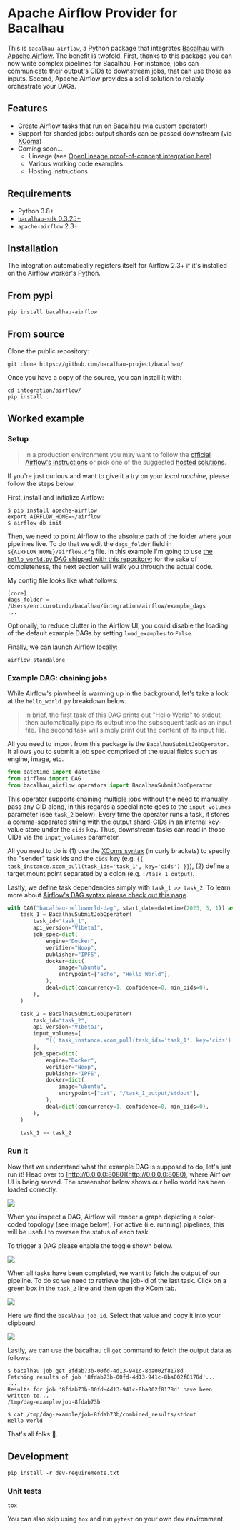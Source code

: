 # Apache Airflow Provider for Bacalhau

This is `bacalhau-airflow`, a Python package that integrates [Bacalhau](https://github.com/bacalhau-project/bacalhau) with [Apache Airflow](https://github.com/apache/airflow). The benefit is twofold. First, thanks to this package you can now write complex pipelines for Bacalhau. For instance, jobs can communicate their output's CIDs to downstream jobs, that can use those as inputs. Second, Apache Airflow provides a solid solution to reliably orchestrate your DAGs.

## Features

* Create Airflow tasks that run on Bacalhau (via custom operator!)
* Support for sharded jobs: output shards can be passed downstream (via [XComs](https://airflow.apache.org/docs/apache-airflow/stable/core-concepts/xcoms.html))
* Coming soon...
  * Lineage (see [OpenLineage proof-of-concept integration here](https://github.com/enricorotundo/bacalhau-airflow-provider))
  * Various working code examples
  * Hosting instructions

## Requirements

* Python 3.8+
* [`bacalhau-sdk` 0.3.25+](https://pypi.org/project/bacalhau-sdk/)
* `apache-airflow` 2.3+

## Installation

The integration automatically registers itself for Airflow 2.3+ if it's installed on the Airflow worker's Python.

## From pypi

```console
pip install bacalhau-airflow
```

## From source

Clone the public repository:

```shell
git clone https://github.com/bacalhau-project/bacalhau/
```

Once you have a copy of the source, you can install it with:

```shell
cd integration/airflow/
pip install .
```

## Worked example

### Setup

> In a production environment you may want to follow the [official Airflow's instructions](https://airflow.apache.org/docs/apache-airflow/stable/administration-and-deployment/production-deployment.html) or pick one of the suggested [hosted solutions](https://airflow.apache.org/ecosystem/#airflow-as-a-service).

If you're just curious and want to give it a try on your _local machine_, please follow the steps below.

First, install and initialize Airflow:

```shell
$ pip install apache-airflow
export AIRFLOW_HOME=~/airflow
$ airflow db init
```

Then, we need to point Airflow to the absolute path of the folder where your pipelines live. To do that we edit the `dags_folder` field in `${AIRFLOW_HOME}/airflow.cfg` file. In this example I'm going to use [the `hello_world.py` DAG shipped with this repository](https://github.com/bacalhau-project/bacalhau/tree/main/integration/airflow/example_dags); for the sake of completeness, the next section will walk you through the actual code.

My config file looks like what follows:

```
[core]
dags_folder = /Users/enricorotundo/bacalhau/integration/airflow/example_dags
...
```

Optionally, to reduce clutter in the Airflow UI, you could disable the loading of the default example DAGs by setting `load_examples` to `False`.

Finally, we can launch Airflow locally:

```shell
airflow standalone
```

### Example DAG: chaining jobs

While Airflow's pinwheel is warming up in the background, let's take a look at the `hello_world.py` breakdown below.

> In brief, the first task of this DAG prints out "Hello World" to stdout, then automatically pipe its output into the subsequent task as an input file. The second task will simply print out the content of its input file.

All you need to import from this package is the `BacalhauSubmitJobOperator`. It allows you to submit a job spec comprised of the usual fields such as engine, image, etc.

```python
from datetime import datetime
from airflow import DAG
from bacalhau_airflow.operators import BacalhauSubmitJobOperator
```

This operator supports chaining multiple jobs without the need to manually pass any CID along, in this regards a special note goes to the `input_volumes` parameter (see `task_2` below). Every time the operator runs a task, it stores a comma-separated string with the output shard-CIDs in an internal key-value store under the `cids` key. Thus, downstream tasks can read in those CIDs via the `input_volumes` parameter.

All you need to do is (1) use the [XComs syntax](https://airflow.apache.org/docs/apache-airflow/stable/core-concepts/xcoms.html) (in curly brackets) to specify the "sender" task ids and the `cids` key (e.g. `{{ task_instance.xcom_pull(task_ids='task_1', key='cids') }}`), (2) define a target mount point separated by a colon (e.g. `:/task_1_output`).

Lastly, we define task dependencies simply with `task_1 >> task_2`. To learn more about [Airflow's DAG syntax please check out this page](https://airflow.apache.org/docs/apache-airflow/stable/core-concepts/dags.html#task-dependencies).

```python
with DAG("bacalhau-helloworld-dag", start_date=datetime(2023, 3, 1)) as dag:
    task_1 = BacalhauSubmitJobOperator(
        task_id="task_1",
        api_version="V1beta1",
        job_spec=dict(
            engine="Docker",
            verifier="Noop",
            publisher="IPFS",
            docker=dict(
                image="ubuntu",
                entrypoint=["echo", "Hello World"],
            ),
            deal=dict(concurrency=1, confidence=0, min_bids=0),
        ),
    )

    task_2 = BacalhauSubmitJobOperator(
        task_id="task_2",
        api_version="V1beta1",
        input_volumes=[
            "{{ task_instance.xcom_pull(task_ids='task_1', key='cids') }}:/task_1_output",
        ],
        job_spec=dict(
            engine="Docker",
            verifier="Noop",
            publisher="IPFS",
            docker=dict(
                image="ubuntu",
                entrypoint=["cat", "/task_1_output/stdout"],
            ),
            deal=dict(concurrency=1, confidence=0, min_bids=0),
        ),
    )

    task_1 >> task_2
```

### Run it

Now that we understand what the example DAG is supposed to do, let's just run it! Head over to [http://0.0.0.0:8080](http://0.0.0.0:8080), where Airflow UI is being served. The screenshot below shows our hello world has been loaded correctly.

![](/img/airflow_01.png)

When you inspect a DAG, Airflow will render a graph depicting a color-coded topology (see image below). For active (i.e. running) pipelines, this will be useful to oversee the status of each task.

To trigger a DAG please enable the toggle shown below.

![](/img/airflow_02.png)

When all tasks have been completed, we want to fetch the output of our pipeline. To do so we need to retrieve the job-id of the last task. Click on a green box in the `task_2` line and then open the XCom tab.

![](/img/airflow_03.png)

Here we find the `bacalhau_job_id`. Select that value and copy it into your clipboard.

![](/img/airflow_04.png)

Lastly, we can use the bacalhau cli `get` command to fetch the output data as follows:

```console
$ bacalhau job get 8fdab73b-00fd-4d13-941c-8ba002f8178d
Fetching results of job '8fdab73b-00fd-4d13-941c-8ba002f8178d'...
...
Results for job '8fdab73b-00fd-4d13-941c-8ba002f8178d' have been written to...
/tmp/dag-example/job-8fdab73b

$ cat /tmp/dag-example/job-8fdab73b/combined_results/stdout
Hello World
```

That's all folks :rainbow:.

## Development

```console
pip install -r dev-requirements.txt
```

### Unit tests

```shell
tox
```

You can also skip using `tox` and run `pytest` on your own dev environment.
